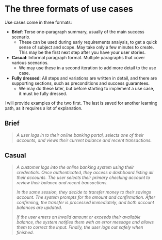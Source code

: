 # The three formats of use cases

Use cases come in three formats:

- **Brief**: Terse one-paragraph summary, usually of the main success scenario.
  - These can be used during early requirements analysis, to get a quick sense of subject and scope. May take only a few minutes to create. This may be the first next step after you have your user stories.
- **Casual**: Informal paragraph format. Multiple paragraphs that cover various scenarios. 
  - We may use these in a second iteration to add more detail to the use case.
- **Fully dressed**: All steps and variations are written in detail, and there are supporting sections, such as preconditions and success guarantees.
  - We may do these later, but before starting to implement a use case, it must be fully dressed.


I will provide examples of the two first. The last is saved for another learning path, as it requires a lot of explanation.

## Brief

> _A user logs in to their online banking portal, selects one of their accounts, and views their current balance and recent transactions._

## Casual

>   _A customer logs into the online banking system using their credentials. Once authenticated, they access a dashboard listing all their accounts. The user selects their primary checking account to review their balance and recent transactions._
>
> _In the same session, they decide to transfer money to their savings account. The system prompts for the amount and confirmation. After confirming, the transfer is processed immediately, and both account balances are updated._
>
> _If the user enters an invalid amount or exceeds their available balance, the system notifies them with an error message and allows them to correct the input. Finally, the user logs out safely when finished._